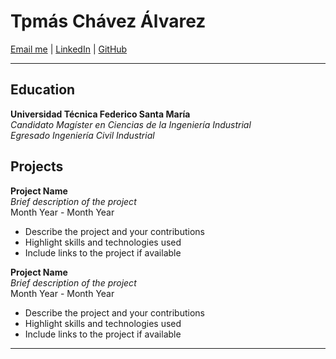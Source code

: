 # Tpmás Chávez Álvarez

[Email me](mailto:chaveza.tj@gmail.com) | [LinkedIn](https://www.linkedin.com/in/tomchava) | [GitHub](https://github.com/TomChav)

---

## Education

**Universidad Técnica Federico Santa María**  
*Candidato Magíster en Ciencias de la Ingeniería Industrial*  
*Egresado Ingeniería Civil Industrial*

## Projects

**Project Name**  
*Brief description of the project*  
Month Year - Month Year

- Describe the project and your contributions
- Highlight skills and technologies used
- Include links to the project if available

**Project Name**  
*Brief description of the project*  
Month Year - Month Year

- Describe the project and your contributions
- Highlight skills and technologies used
- Include links to the project if available

---



